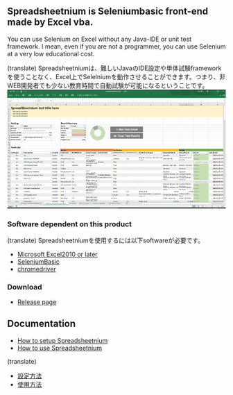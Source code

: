 ## Spreadsheetnium is Seleniumbasic front-end made by Excel vba.

You can use Selenium on Excel without any Java-IDE or unit test framework. I mean, even if you are not a programmer, you can use Selenium at a very low educational cost.

(translate)
Spreadsheetniumは、難しいJavaのIDE設定や単体試験frameworkを使うことなく、Excel上でSelelniumを動作させることができます。つまり、非WEB開発者でも少ない教育時間で自動試験が可能になるということです。
![spreadsheetnium.png](./img/spreadsheetnium.png "SeleniumBasic")

### Software dependent on this product

(translate)
Spreadsheetniumを使用するには以下softwareが必要です。
- [Microsoft Excel2010 or later](https://products.office.com/excel)
- [SeleniumBasic](https://florentbr.github.io/SeleniumBasic/)
- [chromedriver](https://sites.google.com/a/chromium.org/chromedriver/)

### Download

- [Release page]()

## Documentation

- [How to setup Spreadsheetnium](./howToSetupSpreadsheetnium.md)
- [How to use Spreadsheetnium](./howToUseSpreadsheetnium.md)

(translate)
- [設定方法](./howToSetupSpreadsheetnium.md)
- [使用方法](./howToUseSpreadsheetnium.md)
